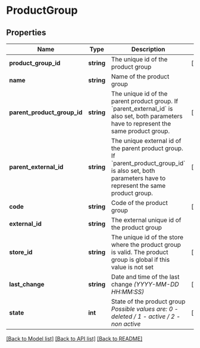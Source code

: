 # ProductGroup

## Properties
Name | Type | Description | Notes
------------ | ------------- | ------------- | -------------
**product_group_id** | **string** | The unique id of the product group | [optional] 
**name** | **string** | Name of the product group | 
**parent_product_group_id** | **string** | The unique id of the parent product group. If &#x60;parent_external_id&#x60; is also set, both parameters have to represent the same product group. | [optional] 
**parent_external_id** | **string** | The unique external id of the parent product group. If &#x60;parent_product_group_id&#x60; is also set, both parameters have to represent the same product group. | [optional] 
**code** | **string** | Code of the product group | [optional] 
**external_id** | **string** | The external unique id of the product group | 
**store_id** | **string** | The unique id of the store where the product group is valid. The product group is global if this value is not set | [optional] 
**last_change** | **string** | Date and time of the last change *(YYYY-MM-DD HH:MM:SS)* | [optional] 
**state** | **int** | State of the product group *Possible values are: 0 - deleted / 1 - active / 2 - non active* | [optional] 

[[Back to Model list]](../../README.md#documentation-for-models) [[Back to API list]](../../README.md#documentation-for-api-endpoints) [[Back to README]](../../README.md)

